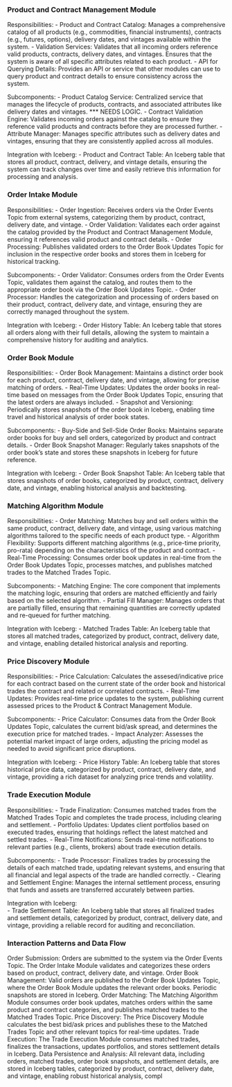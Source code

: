 ### Product and Contract Management Module
   
  Responsibilities:
    - Product and Contract Catalog: Manages a comprehensive catalog of all products (e.g., commodities, financial instruments), contracts (e.g., futures, options), delivery dates, and vintages available within the system.
    - Validation Services: Validates that all incoming orders reference valid products, contracts, delivery dates, and vintages. Ensures that the system is aware of all specific attributes related to each product.
    - API for Querying Details: Provides an API or service that other modules can use to query product and contract details to ensure consistency across the system.

  Subcomponents:
    - Product Catalog Service: Centralized service that manages the lifecycle of products, contracts, and associated attributes like delivery dates and vintages. *** NEEDS LOGIC.
    - Contract Validation Engine: Validates incoming orders against the catalog to ensure they reference valid products and contracts before they are processed further.
    - Attribute Manager: Manages specific attributes such as delivery dates and vintages, ensuring that they are consistently applied across all modules.

  Integration with Iceberg:
    - Product and Contract Table: An Iceberg table that stores all product, contract, delivery, and vintage details, ensuring the system can track changes over time and easily retrieve this information for processing and analysis.

### Order Intake Module

  Responsibilities:
    - Order Ingestion: Receives orders via the Order Events Topic from external systems, categorizing them by product, contract, delivery date, and vintage.
    - Order Validation: Validates each order against the catalog provided by the Product and Contract Management Module, ensuring it references valid product and contract details.
    - Order Processing: Publishes validated orders to the Order Book Updates Topic for inclusion in the respective order books and stores them in Iceberg for historical tracking.
  
  Subcomponents:
    - Order Validator: Consumes orders from the Order Events Topic, validates them against the catalog, and routes them to the appropriate order book via the Order Book Updates Topic.
    - Order Processor: Handles the categorization and processing of orders based on their product, contract, delivery date, and vintage, ensuring they are correctly managed throughout the system.
  
  Integration with Iceberg:
    - Order History Table: An Iceberg table that stores all orders along with their full details, allowing the system to maintain a comprehensive history for auditing and analytics.

### Order Book Module
   
  Responsibilities:
    - Order Book Management: Maintains a distinct order book for each product, contract, delivery date, and vintage, allowing for precise matching of orders.
    - Real-Time Updates: Updates the order books in real-time based on messages from the Order Book Updates Topic, ensuring that the latest orders are always included.
    - Snapshot and Versioning: Periodically stores snapshots of the order book in Iceberg, enabling time travel and historical analysis of order book states.
  
  Subcomponents:
    - Buy-Side and Sell-Side Order Books: Maintains separate order books for buy and sell orders, categorized by product and contract details.
    - Order Book Snapshot Manager: Regularly takes snapshots of the order book’s state and stores these snapshots in Iceberg for future reference.
  
  Integration with Iceberg:
    - Order Book Snapshot Table: An Iceberg table that stores snapshots of order books, categorized by product, contract, delivery date, and vintage, enabling historical analysis and backtesting.

### Matching Algorithm Module
   
  Responsibilities:
    - Order Matching: Matches buy and sell orders within the same product, contract, delivery date, and vintage, using various matching algorithms tailored to the specific needs of each product type.
    - Algorithm Flexibility: Supports different matching algorithms (e.g., price-time priority, pro-rata) depending on the characteristics of the product and contract.
    - Real-Time Processing: Consumes order book updates in real-time from the Order Book Updates Topic, processes matches, and publishes matched trades to the Matched Trades Topic.
  
  Subcomponents:
    - Matching Engine: The core component that implements the matching logic, ensuring that orders are matched efficiently and fairly based on the selected algorithm.
    - Partial Fill Manager: Manages orders that are partially filled, ensuring that remaining quantities are correctly updated and re-queued for further matching.
  
  Integration with Iceberg:
    - Matched Trades Table: An Iceberg table that stores all matched trades, categorized by product, contract, delivery date, and vintage, enabling detailed historical analysis and reporting.

 ### Price Discovery Module
   
  Responsibilities:
    - Price Calculation: Calculates the assesed/indicative price for each contract based on the current state of the order book and historical trades the contract and related or correlated contracts. 
    - Real-Time Updates: Provides real-time price updates to the system, publishing current assessed prices to the Product & Contract Management Module.
  
  Subcomponents:
    - Price Calculator: Consumes data from the Order Book Updates Topic, calculates the current bid/ask spread, and determines the execution price for matched trades.
    - Impact Analyzer: Assesses the potential market impact of large orders, adjusting the pricing model as needed to avoid significant price disruptions.
  
  Integration with Iceberg:
    - Price History Table: An Iceberg table that stores historical price data, categorized by product, contract, delivery date, and vintage, providing a rich dataset for analyzing price trends and volatility.

### Trade Execution Module
  
  Responsibilities:
    - Trade Finalization: Consumes matched trades from the Matched Trades Topic and completes the trade process, including clearing and settlement.
    - Portfolio Updates: Updates client portfolios based on executed trades, ensuring that holdings reflect the latest matched and settled trades.
    - Real-Time Notifications: Sends real-time notifications to relevant parties (e.g., clients, brokers) about trade execution details.
  
  Subcomponents:
    - Trade Processor: Finalizes trades by processing the details of each matched trade, updating relevant systems, and ensuring that all financial and legal aspects of the trade are handled correctly.
    - Clearing and Settlement Engine: Manages the internal settlement process, ensuring that funds and assets are transferred accurately between parties.
  
  Integration with Iceberg:  
    - Trade Settlement Table: An Iceberg table that stores all finalized trades and settlement details, categorized by product, contract, delivery date, and vintage, providing a reliable record for auditing and reconciliation.
  
### Interaction Patterns and Data Flow
  
  Order Submission: Orders are submitted to the system via the Order Events Topic. The Order Intake Module validates and categorizes these orders based on product, contract, delivery date, and vintage.
  Order Book Management: Valid orders are published to the Order Book Updates Topic, where the Order Book Module updates the relevant order books. Periodic snapshots are stored in Iceberg.
  Order Matching: The Matching Algorithm Module consumes order book updates, matches orders within the same product and contract categories, and publishes matched trades to the Matched Trades Topic.
  Price Discovery: The Price Discovery Module calculates the best bid/ask prices and publishes these to the Matched Trades Topic and other relevant topics for real-time updates.
  Trade Execution: The Trade Execution Module consumes matched trades, finalizes the transactions, updates portfolios, and stores settlement details in Iceberg.
  Data Persistence and Analysis: All relevant data, including orders, matched trades, order book snapshots, and settlement details, are stored in Iceberg tables, categorized by product, contract, delivery date, and vintage, enabling robust historical analysis, compl
